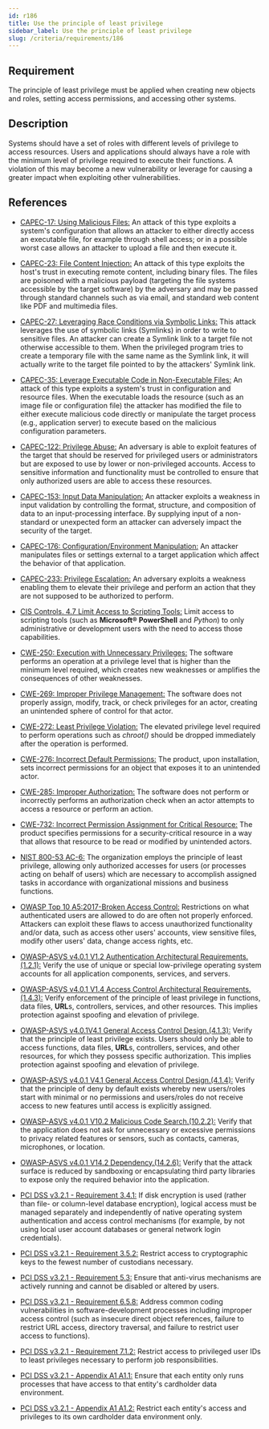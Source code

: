 ```yaml
---
id: r186
title: Use the principle of least privilege
sidebar_label: Use the principle of least privilege
slug: /criteria/requirements/186
---
```


## Requirement

The principle of least privilege must be applied
when creating new objects and roles,
setting access permissions,
and accessing other systems.

## Description

Systems should have a set of roles
with different levels of privilege
to access resources.
Users and applications
should always have a role
with the minimum level of privilege required
to execute their functions.
A violation of this
may become a new vulnerability
or leverage for causing a greater impact
when exploiting other vulnerabilities.

## References

- [CAPEC-17: Using Malicious Files:](http://capec.mitre.org/data/definitions/17.html)
  An attack of this type
  exploits a system's configuration
  that allows an attacker to either directly access an executable file,
  for example through shell access;
  or in a possible worst case allows an attacker
  to upload a file and then execute it.

- [CAPEC-23: File Content Injection:](http://capec.mitre.org/data/definitions/23.html)
  An attack of this type
  exploits the host's trust in executing remote content,
  including binary files.
  The files are poisoned with a malicious payload
  (targeting the file systems accessible
  by the target software)
  by the adversary
  and may be passed through standard channels
  such as via email,
  and standard web content like PDF
  and multimedia files.

- [CAPEC-27: Leveraging Race Conditions via Symbolic Links:](http://capec.mitre.org/data/definitions/27.html)
  This attack leverages the use of symbolic links (Symlinks)
  in order to write to sensitive files.
  An attacker
  can create a Symlink link to a target file
  not otherwise accessible to them.
  When the privileged program
  tries to create a temporary file
  with the same name as the Symlink link,
  it will actually write to the target file pointed to
  by the attackers' Symlink link.

- [CAPEC-35: Leverage Executable Code in Non-Executable Files:](http://capec.mitre.org/data/definitions/35.html)
  An attack of this type
  exploits a system's trust in configuration
  and resource files.
  When the executable loads the resource
  (such as an image file or configuration file)
  the attacker has modified the file
  to either execute malicious code directly
  or manipulate the target process
  (e.g., application server) to execute
  based on the malicious configuration parameters.

- [CAPEC-122: Privilege Abuse:](http://capec.mitre.org/data/definitions/122.html)
  An adversary is able to exploit features
  of the target
  that should be reserved for privileged users
  or administrators but are exposed to use
  by lower or non-privileged accounts.
  Access to sensitive information and functionality
  must be controlled to ensure
  that only authorized users
  are able to access these resources.

- [CAPEC-153: Input Data Manipulation:](http://capec.mitre.org/data/definitions/153.html)
  An attacker exploits a weakness in input validation
  by controlling the format,
  structure, and composition of data
  to an input-processing interface.
  By supplying input of a non-standard
  or unexpected form an attacker
  can adversely impact the security of the target.

- [CAPEC-176: Configuration/Environment Manipulation:](http://capec.mitre.org/data/definitions/176.html)
  An attacker manipulates files
  or settings external to a target application
  which affect the behavior
  of that application.

- [CAPEC-233: Privilege Escalation:](http://capec.mitre.org/data/definitions/233.html)
  An adversary exploits a weakness enabling them
  to elevate their privilege
  and perform an action
  that they are not supposed to be authorized
  to perform.

- [CIS Controls. 4.7 Limit Access to Scripting Tools:](https://www.cisecurity.org/controls/)
  Limit access to scripting tools
  (such as **Microsoft® PowerShell**
  and *Python*) to only administrative
  or development users with the need
  to access those capabilities.

- [CWE-250: Execution with Unnecessary Privileges:](https://cwe.mitre.org/data/definitions/250.html)
  The software performs an operation at a privilege level
  that is higher than the minimum level required,
  which creates new weaknesses
  or amplifies the consequences
  of other weaknesses.

- [CWE-269: Improper Privilege Management:](https://cwe.mitre.org/data/definitions/269.html)
  The software does not properly assign,
  modify, track,
  or check privileges for an actor,
  creating an unintended sphere of control
  for that actor.

- [CWE-272: Least Privilege Violation:](https://cwe.mitre.org/data/definitions/272.html)
  The elevated privilege level
  required to perform operations
  such as *chroot()*
  should be dropped immediately after the operation
  is performed.

- [CWE-276: Incorrect Default Permissions:](https://cwe.mitre.org/data/definitions/276.html)
  The product,
  upon installation,
  sets incorrect permissions for an object
  that exposes it to an unintended actor.

- [CWE-285: Improper Authorization:](https://cwe.mitre.org/data/definitions/285.html)
  The software does not perform
  or incorrectly performs an authorization check
  when an actor attempts to access a resource
  or perform an action.

- [CWE-732: Incorrect Permission Assignment for Critical Resource:](https://cwe.mitre.org/data/definitions/732.html)
  The product specifies permissions
  for a security-critical resource in a way
  that allows that resource to be read
  or modified by unintended actors.

- [NIST 800-53 AC-6:](https://nvd.nist.gov/800-53/Rev4/control/AC-6)
  The organization
  employs the principle of least privilege,
  allowing only authorized accesses for users
  (or processes acting on behalf of users)
  which are necessary
  to accomplish assigned tasks in accordance
  with organizational missions
  and business functions.

- [OWASP Top 10 A5:2017-Broken Access Control:](https://owasp.org/www-project-top-ten/OWASP_Top_Ten_2017/Top_10-2017_A5-Broken_Access_Control)
  Restrictions on what authenticated users
  are allowed to do
  are often not properly enforced.
  Attackers can exploit these flaws
  to access unauthorized functionality
  and/or data,
  such as access other users' accounts,
  view sensitive files, modify other users' data,
  change access rights, etc.

- [OWASP-ASVS v4.0.1 V1.2 Authentication Architectural Requirements.(1.2.1):](https://owasp.org/www-pdf-archive/OWASP_Application_Security_Verification_Standard_4.0-en.pdf)
  Verify the use of unique
  or special low-privilege operating system accounts
  for all application components,
  services, and servers.

- [OWASP-ASVS v4.0.1 V1.4 Access Control Architectural Requirements.(1.4.3):](https://owasp.org/www-pdf-archive/OWASP_Application_Security_Verification_Standard_4.0-en.pdf)
  Verify enforcement of the principle of least privilege
  in functions, data files, **URL**s, controllers,
  services, and other resources.
  This implies protection against spoofing
  and elevation of privilege.

- [OWASP-ASVS v4.0.1V4.1 General Access Control Design.(4.1.3):](https://owasp.org/www-pdf-archive/OWASP_Application_Security_Verification_Standard_4.0-en.pdf)
  Verify that the principle of least privilege exists.
  Users should only be able to access functions,
  data files, **URL**s, controllers, services,
  and other resources,
  for which they possess specific authorization.
  This implies protection against spoofing
  and elevation of privilege.

- [OWASP-ASVS v4.0.1 V4.1 General Access Control Design.(4.1.4):](https://owasp.org/www-pdf-archive/OWASP_Application_Security_Verification_Standard_4.0-en.pdf)
  Verify that the principle of deny by default exists
  whereby new users/roles start with minimal
  or no permissions and users/roles do not receive access
  to new features until access
  is explicitly assigned.

- [OWASP-ASVS v4.0.1 V10.2 Malicious Code Search.(10.2.2):](https://owasp.org/www-pdf-archive/OWASP_Application_Security_Verification_Standard_4.0-en.pdf)
  Verify that the application does not ask for unnecessary
  or excessive permissions
  to privacy related features or sensors,
  such as contacts, cameras,
  microphones, or location.

- [OWASP-ASVS v4.0.1 V14.2 Dependency.(14.2.6):](https://owasp.org/www-pdf-archive/OWASP_Application_Security_Verification_Standard_4.0-en.pdf)
  Verify that the attack surface
  is reduced by sandboxing
  or encapsulating third party libraries
  to expose only the required behavior into the application.

- [PCI DSS v3.2.1 - Requirement 3.4.1:](https://www.pcisecuritystandards.org/documents/PCI_DSS_v3-2-1.pdf)
  If disk encryption is used
  (rather than file- or column-level database encryption),
  logical access
  must be managed separately and independently
  of native operating system authentication
  and access control mechanisms
  (for example,
  by not using local user account databases
  or general network login credentials).

- [PCI DSS v3.2.1 - Requirement 3.5.2:](https://www.pcisecuritystandards.org/documents/PCI_DSS_v3-2-1.pdf)
  Restrict access to cryptographic keys
  to the fewest number of custodians necessary.

- [PCI DSS v3.2.1 - Requirement 5.3:](https://www.pcisecuritystandards.org/documents/PCI_DSS_v3-2-1.pdf)
  Ensure that anti-virus mechanisms
  are actively running
  and cannot be disabled
  or altered by users.

- [PCI DSS v3.2.1 - Requirement 6.5.8:](https://www.pcisecuritystandards.org/documents/PCI_DSS_v3-2-1.pdf)
  Address common coding vulnerabilities
  in software-development processes
  including improper access control
  (such as insecure direct object references,
  failure to restrict URL access, directory traversal,
  and failure to restrict user access to functions).

- [PCI DSS v3.2.1 - Requirement 7.1.2:](https://www.pcisecuritystandards.org/documents/PCI_DSS_v3-2-1.pdf)
  Restrict access to privileged user IDs
  to least privileges necessary
  to perform job responsibilities.

- [PCI DSS v3.2.1 - Appendix A1 A1.1:](https://www.pcisecuritystandards.org/documents/PCI_DSS_v3-2-1.pdf)
  Ensure that each entity only runs processes
  that have access to that entity's cardholder data environment.

- [PCI DSS v3.2.1 - Appendix A1 A1.2:](https://www.pcisecuritystandards.org/documents/PCI_DSS_v3-2-1.pdf)
  Restrict each entity's access
  and privileges
  to its own cardholder data environment only.
